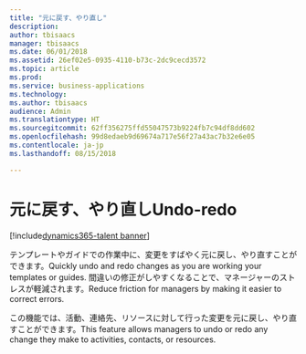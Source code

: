 ```yaml
---
title: "元に戻す、やり直し"
description: 
author: tbisaacs
manager: tbisaacs
ms.date: 06/01/2018
ms.assetid: 26ef02e5-0935-4110-b73c-2dc9cecd3572
ms.topic: article
ms.prod: 
ms.service: business-applications
ms.technology: 
ms.author: tbisaacs
audience: Admin
ms.translationtype: HT
ms.sourcegitcommit: 62ff356275ffd55047573b9224fb7c94df8dd602
ms.openlocfilehash: 99d8edaeb9d69674a717e56f27a43ac7b32e6e05
ms.contentlocale: ja-jp
ms.lasthandoff: 08/15/2018

---
```

#  <a name="undo-redo"></a><span data-ttu-id="f0ab4-102">元に戻す、やり直し</span><span class="sxs-lookup"><span data-stu-id="f0ab4-102">Undo-redo</span></span>

[!include[dynamics365-talent banner](../../includes/dynamics365-talent.md)]






<span data-ttu-id="f0ab4-103">テンプレートやガイドでの作業中に、変更をすばやく元に戻し、やり直すことができます。</span><span class="sxs-lookup"><span data-stu-id="f0ab4-103">Quickly undo and redo changes as you are working your templates or guides.</span></span> <span data-ttu-id="f0ab4-104">間違いの修正がしやすくなることで、マネージャーのストレスが軽減されます。</span><span class="sxs-lookup"><span data-stu-id="f0ab4-104">Reduce friction for managers by making it easier to correct errors.</span></span>

<span data-ttu-id="f0ab4-105">この機能では、活動、連絡先、リソースに対して行った変更を元に戻し、やり直すことができます。</span><span class="sxs-lookup"><span data-stu-id="f0ab4-105">This feature allows managers to undo or redo any change they make to activities, contacts, or resources.</span></span>

<!--
# Who uses this feature  
Managers
# License required
Talent license 
# Development status
In development
# Target timeframe
* Public Preview: June
* GA: July
-->


